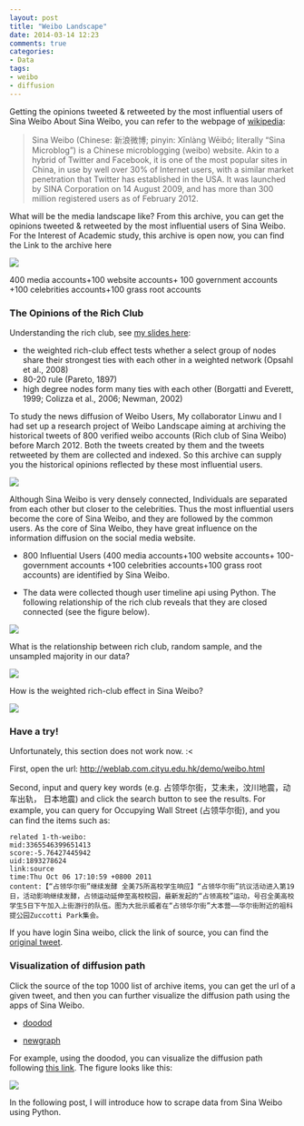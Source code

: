 ```yaml
---
layout: post
title: "Weibo Landscape"
date: 2014-03-14 12:23
comments: true
categories: 
- Data
tags:
- weibo
- diffusion
---
```



Getting the opinions tweeted & retweeted by the most influential users of Sina Weibo About Sina Weibo, you can refer to the webpage of [wikipedia](http://en.wikipedia.org/wiki/Sina_Weibo#cite_note-3):

> Sina Weibo (Chinese: 新浪微博; pinyin: Xīnlàng Wēibó; literally “Sina Microblog”) is a Chinese microblogging (weibo) website. Akin to a hybrid of Twitter and Facebook, it is one of the most popular sites in China, in use by well over 30% of Internet users, with a similar market penetration that Twitter has established in the USA. It was launched by SINA Corporation on 14 August 2009, and has more than 300 million registered users as of February 2012. 

What will  be the media landscape like? From this archive, you can get the opinions tweeted & retweeted by the most influential users of Sina Weibo. For the Interest of Academic study, this archive is open now, you can find the Link to the archive here

![](http://weblab.com.cityu.edu.hk/blog/chengjun/files/2012/04/landscape.png)

400 media accounts+100 website accounts+ 100 government accounts +100 celebrities accounts+100 grass root accounts

### The Opinions of the Rich Club

Understanding the rich club, see [my slides here](http://chengjun.github.io/slides/strut/richclub/):

- the weighted rich-club effect tests whether a select group 
of nodes share their strongest ties with each other in a 
weighted network (Opsahl et al., 2008)
- 80-20 rule  (Pareto, 1897)
- high degree nodes form many ties with each other 
(Borgatti and Everett, 1999; Colizza et al., 2006; Newman, 2002)

To study the news diffusion of Weibo Users, My collaborator Linwu and I had set up a research project of Weibo Landscape aiming at archiving the historical tweets of 800 verified weibo accounts (Rich club of Sina Weibo) before March 2012. Both the tweets created by them and the tweets retweeted by them are collected and indexed. So this archive can supply you the historical opinions reflected by these most influential users.

![](http://weblab.com.cityu.edu.hk/blog/chengjun/files/2012/04/core-and-periphery.png)

Although Sina Weibo is very densely connected, Individuals are separated from each other but closer to the celebrities. Thus the most influential users become the core of Sina Weibo, and they are followed by the common users. As the core of Sina Weibo, they have great influence on the information diffusion on the social media website.

- 800 Influential Users (400 media accounts+100 website accounts+ 100-government accounts +100 celebrities accounts+100 grass root accounts) are identified by Sina Weibo.

- The data were collected though user timeline api using Python. 
The following relationship of the rich club reveals that they are closed connected (see the figure below).

![](http://weblab.com.cityu.edu.hk/blog/chengjun/files/2012/04/social-network.png)

What is the relationship between rich club, random sample, and the unsampled majority in our data?

![](http://chengjun.github.io/slides/strut/richclub/richclub_files/11148691843_63cd8203c3_o.png)

How is the weighted rich-club effect in Sina Weibo?

![](http://chengjun.github.io/slides/strut/richclub/richclub_files/11148617174_4347265242_o.png)

### Have a try!
Unfortunately, this section does not work now. :<

First, open the url: http://weblab.com.cityu.edu.hk/demo/weibo.html

Second, input and query key words (e.g. 占领华尔街，艾未未，汶川地震，动车出轨， 日本地震) and click the search button to see the results. For example, you can query for Occupying Wall Street (占领华尔街), and you can find the items such as:

	related 1-th-weibo:
	mid:3365546399651413
	score:-5.76427445942
	uid:1893278624
	link:source
	time:Thu Oct 06 17:10:59 +0800 2011
	content:【“占领华尔街”继续发酵 全美75所高校学生响应】“占领华尔街”抗议活动进入第19日，活动影响继续发酵，占领运动延伸至高校校园，最新发起的“占领高校”运动，号召全美高校学生5日下午加入上街游行的队伍。图为大批示威者在“占领华尔街”大本营——华尔街附近的祖科提公园Zuccotti Park集会。

If you have login Sina weibo, click the link of source, you can find the [original tweet](http://www.weibo.com/1893278624/xrv9ZEuLX).



### Visualization of diffusion path

Click the source of the top 1000 list of archive items, you can get the url of a given tweet, and then you can further visualize the diffusion path using the apps of Sina Weibo.

- [doodod](http://www.doodod.com/doodod/home)

- [newgraph](http://newgraph.sinaapp.com/)

For example, using the doodod, you can visualize the diffusion path following [this link](http://www.doodod.com/doodod/chuanbo?weiboURL=http://weibo.com/1893278624/xrv9ZEuLX). The figure looks like this:

![](http://weblab.com.cityu.edu.hk/blog/chengjun/files/2012/04/freshnew.png)

In the following post, I will introduce how to scrape data from Sina Weibo using Python. 